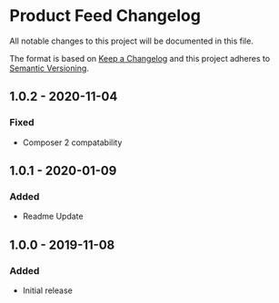 # Product Feed Changelog

All notable changes to this project will be documented in this file.

The format is based on [Keep a Changelog](http://keepachangelog.com/) and this project adheres to [Semantic Versioning](http://semver.org/).

## 1.0.2 - 2020-11-04
### Fixed
- Composer 2 compatability

## 1.0.1 - 2020-01-09
### Added
- Readme Update

## 1.0.0 - 2019-11-08
### Added
- Initial release


